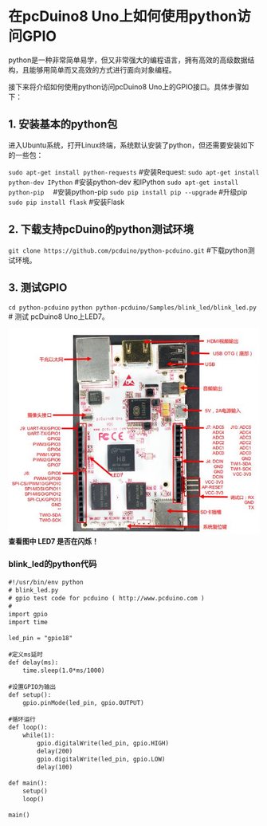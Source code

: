 # 在pcDuino8 Uno上如何使用python访问GPIO

python是一种非常简单易学，但又非常强大的编程语言，拥有高效的高级数据结构，且能够用简单而又高效的方式进行面向对象编程。

接下来将介绍如何使用python访问pcDuino8 Uno上的GPIO接口。具体步骤如下：

## 1. 安装基本的python包
进入Ubuntu系统，打开Linux终端，系统默认安装了python，但还需要安装如下的一些包：

 `sudo apt-get install python-requests`  #安装Request:
`sudo apt-get install python-dev IPython` #安装python-dev 和IPython 
`sudo apt-get install python-pip  ` #安装python-pip
`sudo pip install pip --upgrade`  #升级pip
`sudo pip install flask`  #安装Flask

## 2. 下载支持pcDuino的python测试环境
`git clone https://github.com/pcduino/python-pcduino.git`  #下载python测试环境。

## 3. 测试GPIO
`cd python-pcduino`
`python python-pcduino/Samples/blink_led/blink_led.py` # 测试 pcDuino8 Uno上LED7。


![pcDuino8 Uno GPIO](/images/pcduino8-gpio.JPG/)
**查看图中 LED7  是否在闪烁！**

### blink_led的python代码
```
#!/usr/bin/env python
# blink_led.py
# gpio test code for pcduino ( http://www.pcduino.com )
#
import gpio
import time

led_pin = "gpio18"

#定义ms延时
def delay(ms):
    time.sleep(1.0*ms/1000)

#设置GPIO为输出
def setup():
    gpio.pinMode(led_pin, gpio.OUTPUT)

#循环运行
def loop():
    while(1):
        gpio.digitalWrite(led_pin, gpio.HIGH)
        delay(200)
        gpio.digitalWrite(led_pin, gpio.LOW)
        delay(100)

def main():
    setup()
    loop()

main()

```

